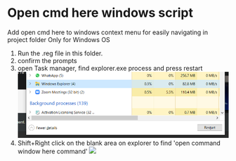 # Open cmd here windows script
 Add open cmd here to windows context menu for easily navigating in project folder
 Only for Windows OS
1. Run the .reg file in this folder.
2. confirm the prompts
3. open Task manager, find explorer.exe process and press restart
![](images/1.png)
4. Shift+Right click on the blank area on explorer to find 'open command window here command'
![](images/2.png)